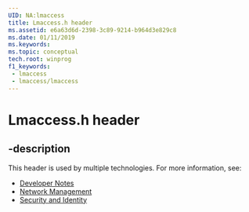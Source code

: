 ```yaml
---
UID: NA:lmaccess
title: Lmaccess.h header
ms.assetid: e6a63d6d-2398-3c89-9214-b964d3e829c8
ms.date: 01/11/2019
ms.keywords: 
ms.topic: conceptual
tech.root: winprog
f1_keywords:
 - lmaccess
 - lmaccess/lmaccess
---
```


# Lmaccess.h header


## -description

This header is used by multiple technologies. For more information, see:

- [Developer Notes](../_winprog/index.md)
- [Network Management](../_netmgmt/index.md)
- [Security and Identity](../_security/index.md)

